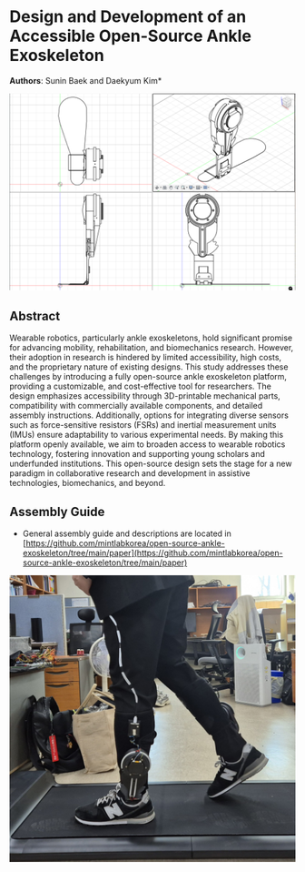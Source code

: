 # Design and Development of an Accessible Open-Source Ankle Exoskeleton

**Authors**: Sunin Baek and Daekyum Kim*

 ![overview](https://github.com/mintlabkorea/open-source-ankle-exoskeleton/blob/main/Overview.PNG)


## Abstract
Wearable robotics, particularly ankle exoskeletons, hold significant promise for advancing mobility, rehabilitation, and biomechanics research. However, their adoption in research is hindered by limited accessibility, high costs, and the proprietary nature of existing designs. This study addresses these challenges by introducing a fully open-source ankle exoskeleton platform, providing a customizable, and cost-effective tool for researchers. The design emphasizes accessibility through 3D-printable mechanical parts, compatibility with commercially available components, and detailed assembly instructions. Additionally, options for integrating diverse sensors such as force-sensitive resistors (FSRs) and inertial measurement units (IMUs) ensure adaptability to various experimental needs. By making this platform openly available, we aim to broaden access to wearable robotics technology, fostering innovation and supporting young scholars and underfunded institutions. This open-source design sets the stage for a new paradigm in collaborative research and development in assistive technologies, biomechanics, and beyond.

## Assembly Guide
- General assembly guide and descriptions are located in [https://github.com/mintlabkorea/open-source-ankle-exoskeleton/tree/main/paper](https://github.com/mintlabkorea/open-source-ankle-exoskeleton/tree/main/paper)





 ![usage](https://github.com/mintlabkorea/open-source-ankle-exoskeleton/blob/main/usage.jpg)
